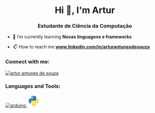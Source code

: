 <h1 align="center">Hi 👋, I'm Artur</h1>
<h3 align="center">Estudante de Ciência da Computação</h3>

- 🌱 I’m currently learning **Novas linguagens e frameworks**

- 📫 How to reach me **www.linkedin.com/in/arturantunesdesouza**

<h3 align="left">Connect with me:</h3>
<p align="left">
<a href="https://linkedin.com/in/artur antunes de souza" target="blank"><img align="center" src="https://raw.githubusercontent.com/rahuldkjain/github-profile-readme-generator/master/src/images/icons/Social/linked-in-alt.svg" alt="artur antunes de souza" height="30" width="40" /></a>
</p>

<h3 align="left">Languages and Tools:</h3>
<p align="left"> <a href="https://www.arduino.cc/" target="_blank" rel="noreferrer"> <img src="https://cdn.worldvectorlogo.com/logos/arduino-1.svg" alt="arduino" width="40" height="40"/> </a> <a href="https://www.python.org" target="_blank" rel="noreferrer"> <img src="https://raw.githubusercontent.com/devicons/devicon/master/icons/python/python-original.svg" alt="python" width="40" height="40"/> </a> </p>
